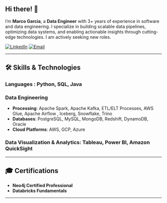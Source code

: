 ##  Hi there! 👋

I’m **Marco Garcia**, a **Data Engineer** with 3+ years of experience in software and data engineering. I specialize in building scalable data pipelines, optimizing data systems, and enabling actionable insights through cutting-edge technologies. I am actively seeking new roles.

[![LinkedIn](https://img.shields.io/badge/LinkedIn-0077B5?style=for-the-badge&logo=linkedin&logoColor=white)](https://www.linkedin.com/in/marco-garciagz/) 
[![Email](https://img.shields.io/badge/Email-D14836?style=for-the-badge&logo=gmail&logoColor=white)](mailto:marcogarciagz97@gmail.com)

---

## 🛠️ Skills & Technologies  

### **Languages**  : Python, SQL, Java

### **Data Engineering**  
- **Processing**: Apache Spark, Apache Kafka, ETL/ELT Processes, AWS Glue, Apache Airflow , Iceberg, Snowflake, Trino
- **Databases**: PostgreSQL, MySQL, MongoDB, Redshift, DynamoDB, Oracle  
- **Cloud Platforms**: AWS, GCP, Azure

### **Data Visualization & Analytics**: Tableau, Power BI, Amazon QuickSight

---

## 🎓 Certifications  

- **Neo4j Certified Professional** 
- **Databricks Fundamentals**   

---
